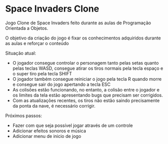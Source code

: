 # Space Invaders Clone
Jogo Clone de Space Invaders feito durante as aulas de Programação Orientada a Objetos.

O objetivo da criação do jogo é fixar os conhecimentos adquiridos durante as aulas e reforçar o conteúdo


Situação atual:
- O jogador consegue controlar o personagem tanto pelas setas quanto pelas teclas WASD, consegue atirar os tiros normais pela tecla espaço e o super tiro pela tecla SHIFT
- O jogador também consegue reiniciar o jogo pela tecla R quando morre e consegue sair do jogo apertando a tecla ESC
- As colisões estão funcionando, no entanto, a colisão entre o jogador e os limites da tela estão apresentando bugs que precisam ser corrigidos.
- Com as atualizações recentes, os tiros não estão saindo precisamente da ponta da nave, é necessário corrigir.


Próximos passos:
- Fazer com que seja possível jogar através de um controle
- Adicionar efeitos sonoros e música
- Adicionar menu de inicio de jogo

